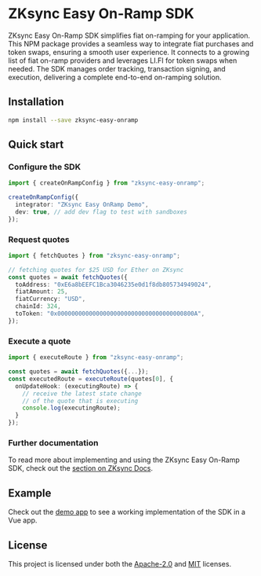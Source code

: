 # ZKsync Easy On-Ramp SDK

ZKsync Easy On-Ramp SDK simplifies fiat on-ramping for your application.
This NPM package provides a seamless way to integrate fiat purchases and token swaps, ensuring a
smooth user experience.
It connects to a growing list of fiat on-ramp providers and leverages LI.FI for token swaps when
needed.
The SDK manages order tracking, transaction signing, and execution,
delivering a complete end-to-end on-ramping solution.

## Installation

```sh
npm install --save zksync-easy-onramp
```

## Quick start

### Configure the SDK

```ts
import { createOnRampConfig } from "zksync-easy-onramp";

createOnRampConfig({
  integrator: "ZKsync Easy OnRamp Demo",
  dev: true, // add dev flag to test with sandboxes
});
```

### Request quotes

```ts
import { fetchQuotes } from "zksync-easy-onramp";

// fetching quotes for $25 USD for Ether on ZKsync
const quotes = await fetchQuotes({
  toAddress: "0xE6a8bEEFC1Bca3046235e0d1f8db805734949024",
  fiatAmount: 25,
  fiatCurrency: "USD",
  chainId: 324,
  toToken: "0x000000000000000000000000000000000000800A",
});
```

### Execute a quote

```ts
import { executeRoute } from "zksync-easy-onramp";

const quotes = await fetchQuotes({...});
const executedRoute = executeRoute(quotes[0], {
  onUpdateHook: (executingRoute) => {
    // receive the latest state change
    // of the quote that is executing
    console.log(executingRoute);
  }
});
```

### Further documentation

To read more about implementing and using the ZKsync Easy On-Ramp SDK, check out the [section on
ZKsync Docs](https://docs.zksync.io/zksync-era/tooling/zksync-easy-onramp).

## Example

Check out the [demo app](https://github.com/matter-labs/zksync-easy-onramp/blob/main/apps/demo) to
see a working implementation of the SDK in a Vue app.

## License

This project is licensed under both the [Apache-2.0](https://github.com/matter-labs/zksync-easy-onramp/blob/LICENSE-APACHE) and [MIT](https://github.com/matter-labs/zksync-easy-onramp/blob/LICENSE-MIT) licenses.
